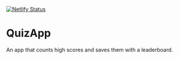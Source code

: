 [![Netlify Status](https://api.netlify.com/api/v1/badges/04c42dcd-3fc7-465a-aee1-c702846f1af1/deploy-status)](https://app.netlify.com/sites/gifted-franklin-48897e/deploys)

# QuizApp
An app that counts high scores and saves them with a leaderboard.
